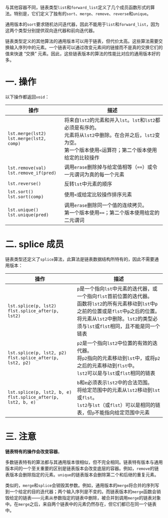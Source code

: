 与其他容器不同，链表类型`list`和`forward_list`定义了几个成员函数形式的算法。特别是，它们定义了独有的`sort`、`merge`、`remove`、`reverse`和`unique`。

通用版本的`sort`要求随机访问迭代器，因此不能用于`list`和`forward_list`，因为这两个类型分别提供双向迭代器和前向迭代器。

链表类型定义的其他算法的通用版本可以用于链表，但代价太高。这些算法需要交换输入序列中的元素。一个链表可以通过改变元素间的链接而不是真的交换它们的值来快速 “交换” 元素。因此，这些链表版本的算法的性能比对应的通用版本好的多。

# 一. 操作

以下操作都返回`void`：

| 操作                                           | 描述                                                         |
| ---------------------------------------------- | ------------------------------------------------------------ |
| `lst.merge(lst2)`<br />`lst.merge(lst2, comp)` | 将来自`lst2`的元素和并入`lst`。`lst`和`lst2`都必须是有序的。<br />元素将从`lst2`中删除。在合并之后，`lst2`变为空。<br />第一个版本使用`<`运算符；第二个版本使用给定的比较操作 |
| `lst.remove(val)`<br />`lst.remove_if(pred)`   | 调用`erase`删除掉与给定值相等（`==`）或令一元谓词为真的每一个元素 |
| `lst.reverse()`                                | 反转`lst`中元素的顺序                                        |
| `lst.sort()`<br />`lst.sort(comp)`             | 使用`<`或给定比较操作排序元素                                |
| `lst.unique()`<br />`lst.unique(pred)`         | 调用`erase`删除同一个值的连续拷贝。<br />第一个版本使用`==`；第二个版本使用给定的二元谓词 |



# 二. splice 成员

链表类型还定义了`splice`算法，此算法是链表数据结构所特有的，因此不需要通用版本：

| 操作                                                         | 描述                                                         |
| ------------------------------------------------------------ | ------------------------------------------------------------ |
| `lst.splice(p, lst2)`<br />`flst.splice_after(p, lst2)`      | `p`是一个指向`lst`中元素的迭代器，或一个指向`flst`首前位置的迭代器。<br />函数将`lst2`的所有元素移动到`lst`中`p`之前的位置或是`flst`中`p`之后的位置。<br />将元素从`lst2`中删除。`lst2`的类型必须与`lst`或`flst`相同，且不能是同一个链表 |
| `lst.splice(p, lst2, p2)`<br />`flst.splice_after(p, lst2, p2)` | `p2`是一个指向`lst2`中位置的有效的迭代器。<br />将`p2`指向的元素移动到`lst`中，或将`p2`之后的元素移动到`flst`中。<br />`lst2`可以是与`lst`或`flst`相同的链表 |
| `lst.splice(p, lst2, b, e)`<br />`flst.splice_after(p, lst2, b, e)` | `b`和`e`必须表示`lst2`中的合法范围。<br />将给定范围中的元素从`lst2`移动到`lst`或`flst`。<br />`lst2`与`lst`（或`flst`）可以是相同的链表，但`p`不能指向给定范围中元素 |



# 三. 注意

**链表特有的操作会改变容器**。

多数链表特有的算法都与其通用版本很相似，但不完全相同。链表特有版本与通用版本间的一个至关重要的区别是链表版本会改变底层的容器。例如，`remove`的链表版本会删除指定的元素。`unique`的链表版本会删除第二个和后继的重复元素。

类似的，`merge`和`splice`会销毁其参数。例如，通用版本的`merge`将合并的序列写到一个给定的目的迭代器；两个输入序列是不变的。而链表版本的`merge`函数会销毁给定的链表——元素从参数指定的链表中删除，被合并到调用`merge`的链表对象中。在`merge`之后，来自两个链表中的元素仍然存在，但它们都已在同一个链表中。